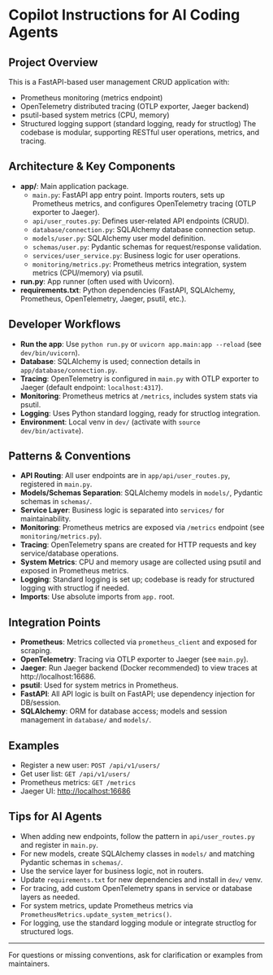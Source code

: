 # Copilot Instructions for AI Coding Agents

## Project Overview
This is a FastAPI-based user management CRUD application with:
- Prometheus monitoring (metrics endpoint)
- OpenTelemetry distributed tracing (OTLP exporter, Jaeger backend)
- psutil-based system metrics (CPU, memory)
- Structured logging support (standard logging, ready for structlog)
The codebase is modular, supporting RESTful user operations, metrics, and tracing.

## Architecture & Key Components
- **app/**: Main application package.
  - `main.py`: FastAPI app entry point. Imports routers, sets up Prometheus metrics, and configures OpenTelemetry tracing (OTLP exporter to Jaeger).
  - `api/user_routes.py`: Defines user-related API endpoints (CRUD).
  - `database/connection.py`: SQLAlchemy database connection setup.
  - `models/user.py`: SQLAlchemy user model definition.
  - `schemas/user.py`: Pydantic schemas for request/response validation.
  - `services/user_service.py`: Business logic for user operations.
  - `monitoring/metrics.py`: Prometheus metrics integration, system metrics (CPU/memory) via psutil.
- **run.py**: App runner (often used with Uvicorn).
- **requirements.txt**: Python dependencies (FastAPI, SQLAlchemy, Prometheus, OpenTelemetry, Jaeger, psutil, etc.).

## Developer Workflows
- **Run the app**: Use `python run.py` or `uvicorn app.main:app --reload` (see `dev/bin/uvicorn`).
- **Database**: SQLAlchemy is used; connection details in `app/database/connection.py`.
- **Tracing**: OpenTelemetry is configured in `main.py` with OTLP exporter to Jaeger (default endpoint: `localhost:4317`).
- **Monitoring**: Prometheus metrics at `/metrics`, includes system stats via psutil.
- **Logging**: Uses Python standard logging, ready for structlog integration.
- **Environment**: Local venv in `dev/` (activate with `source dev/bin/activate`).

## Patterns & Conventions
- **API Routing**: All user endpoints are in `app/api/user_routes.py`, registered in `main.py`.
- **Models/Schemas Separation**: SQLAlchemy models in `models/`, Pydantic schemas in `schemas/`.
- **Service Layer**: Business logic is separated into `services/` for maintainability.
- **Monitoring**: Prometheus metrics are exposed via `/metrics` endpoint (see `monitoring/metrics.py`).
- **Tracing**: OpenTelemetry spans are created for HTTP requests and key service/database operations.
- **System Metrics**: CPU and memory usage are collected using psutil and exposed in Prometheus metrics.
- **Logging**: Standard logging is set up; codebase is ready for structured logging with structlog if needed.
- **Imports**: Use absolute imports from `app.` root.

## Integration Points
- **Prometheus**: Metrics collected via `prometheus_client` and exposed for scraping.
- **OpenTelemetry**: Tracing via OTLP exporter to Jaeger (see `main.py`).
- **Jaeger**: Run Jaeger backend (Docker recommended) to view traces at http://localhost:16686.
- **psutil**: Used for system metrics in Prometheus.
- **FastAPI**: All API logic is built on FastAPI; use dependency injection for DB/session.
- **SQLAlchemy**: ORM for database access; models and session management in `database/` and `models/`.

## Examples
- Register a new user: `POST /api/v1/users/`
- Get user list: `GET /api/v1/users/`
- Prometheus metrics: `GET /metrics`
- Jaeger UI: [http://localhost:16686](http://localhost:16686)

## Tips for AI Agents
- When adding new endpoints, follow the pattern in `api/user_routes.py` and register in `main.py`.
- For new models, create SQLAlchemy classes in `models/` and matching Pydantic schemas in `schemas/`.
- Use the service layer for business logic, not in routers.
- Update `requirements.txt` for new dependencies and install in `dev/` venv.
- For tracing, add custom OpenTelemetry spans in service or database layers as needed.
- For system metrics, update Prometheus metrics via `PrometheusMetrics.update_system_metrics()`.
- For logging, use the standard logging module or integrate structlog for structured logs.

---
For questions or missing conventions, ask for clarification or examples from maintainers.
